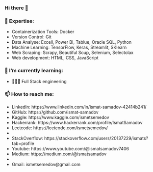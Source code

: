 ### Hi there 👋

<h3>🔭 Expertise:</h3>
<ul>
    <li>Containerization Tools: Docker</li>
    <li>Version Control: Git</li>
    <li>Data Analyse: Excell, Power BI, Tablue, Oracle SQL, Python</li>
    <li>Machine Learning: TensorFlow, Keras, Streamlit, SKlearn</li>
    <li>Web Scraping: Scrapy, Beautiful Soup, Selenium, Selectolax </li>
    <li>Web development: HTML, CSS, JavaScript</li>
</ul>

<h3>🌱 I’m currently learning:</h3>
  <ul>
    <li>👨🏻‍💻 Full Stack engineering </li>
  </ul>

<h3>📫 How to reach me:</h3>
<ul>
      <li>LinkedIn: https://www.linkedin.com/in/ismat-samadov-42414b241/ </li>
      <li>GitHub: https://github.com/ismat-samadov </li>
      <li>Kaggle: https://www.kaggle.com/ismetsemedov </li>
      <li>Hackerrank: https://www.hackerrank.com/profile/IsmatSamadov </li>
      <li>Leetcode: https://leetcode.com/ismetsemedov/ <li/>
      <li>StackOverflow: https://stackoverflow.com/users/20137229/ismats?tab=profile </li>
      <li>Youtube: https://www.youtube.com/@ismatsamadov7406 </li>
      <li>Medium: https://medium.com/@ismatsamadov <li/>
      <li>Gmail: ismetsemedov@gmail.com </li>
  </ul>


